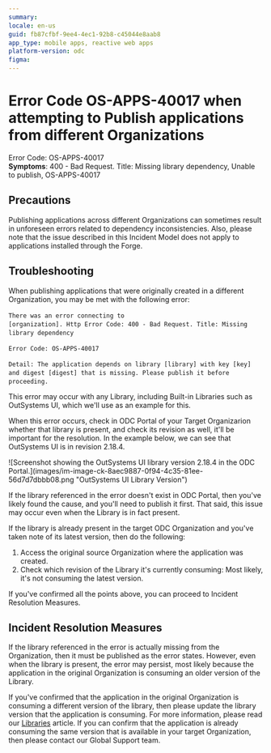 ```yaml
---
summary: 
locale: en-us
guid: fb87cfbf-9ee4-4ec1-92b8-c45044e8aab8
app_type: mobile apps, reactive web apps
platform-version: odc
figma:
---
```


# Error Code OS-APPS-40017 when attempting to Publish applications from different Organizations

<p>Error Code: OS-APPS-40017<br/>
<strong>Symptoms</strong>: 400 - Bad Request. Title: Missing library dependency, Unable to publish, OS-APPS-40017</p>

<h2>Precautions</h2>

<p>Publishing applications across different Organizations can sometimes result in unforeseen errors related to dependency inconsistencies. Also, please note that the issue described in this Incident Model does not apply to applications installed through the Forge.</p>

<h2>Troubleshooting</h2>

<p>When publishing applications that were originally created in a different Organization, you may be met with the following error:</p>

<code class="editorCode">There was an error connecting to [organization]. Http Error Code: 400 - Bad Request. Title: Missing library dependency</code>

<p><code class="editorCode">Error Code: OS-APPS-40017</code></p>

<p><code class="editorCode">Detail: The application depends on library [library] with key [key] and digest [digest] that is missing. Please publish it before proceeding.</code></p>

<p>This error may occur with any Library, including Built-in Libraries such as OutSystems UI, which we'll use as an example for this.</p>

<p>When this error occurs, check in ODC Portal of your Target Organizarion whether that library is present, and check its revision as well, it'll be important for the resolution. In the example below, we can see that OutSystems UI is in revision 2.18.4.</p>

<p>![Screenshot showing the OutSystems UI library version 2.18.4 in the ODC Portal.](images/im-image-ck-8aec9887-0f94-4c35-81ee-56d7d7dbbb08.png "OutSystems UI Library Version")</p>

<p>If the library referenced in the error doesn't exist in ODC Portal, then you've likely found the cause, and you'll need to publish it first. That said, this issue may occur even when the Library is in fact present.</p>

<p>If the library is already present in the target ODC Organization and you've taken note of its latest version, then do the following:</p>

<ol>
    <li>Access the original source Organization where the application was created.</li>
    <li>Check which revision of the Library it's currently consuming: Most likely, it's not consuming the latest version.</li>
</ol>

<p>If you've confirmed all the points above, you can proceed to Incident Resolution Measures.</p>

<h2>Incident Resolution Measures</h2>

<p>If the library referenced in the error is actually missing from the Organization, then it must be published as the error states. However, even when the library is present, the error may persist, most likely because the application in the original Organization is consuming an older version of the Library.</p>

<p>If you've confirmed that the application in the original Organization is consuming a different version of the library, then please update the library version that the application is consuming. For more information, please read our <a href="https://success.outsystems.com/documentation/outsystems_developer_cloud/building_apps/libraries/#decide-if-to-consume-a-new-version-of-a-library-in-your-app-or-library">Libraries</a> article. If you can confirm that the application is already consuming the same version that is available in your target Organization, then please contact our Global Support team.</p>
